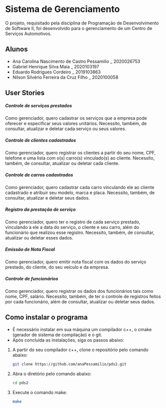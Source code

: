 # Sistema de Gerenciamento
O projeto, requisitado pela disciplina de Programação de Desenvolvimento de Software II, foi desenvolvido para o gerenciamento de um Centro de Serviços Automotivos.

## Alunos
- Ana Carolina Nascimento de Castro Pessamilio _ 2020026753
- Gabriel Henrique Silva Maia _ 2020103197
- Eduardo Rodrigues Cordeiro _ 2019103863
- Nilson Silvério Ferreira da Cruz Filho _ 2020100058

## User Stories
##### Controle de serviços prestados
Como gerenciador, quero cadastrar os serviços que a empresa pode oferecer e especificar seus valores unitários. Necessito, também, de consultar, atualizar e deletar cada serviço ou seus valores.

##### Controle de clientes cadastrados
Como gerenciador, quero registrar os clientes a partir do seu nome, CPF, telefone e uma lista com o(s) carro(s) vinculado(s) ao cliente. Necessito, também, de consultar, atualizar ou deletar cada cliente.

##### Controle de carros cadastrados
Como gerenciador, quero cadastrar cada carro vinculando ele ao cliente cadastrado e atribuir seu modelo, marca e placa. Necessito, também, de consultar, atualizar e deletar seus dados. 

##### Registro da prestação de serviço
Como gerenciador, quero ter o registro de cada serviço prestado, vinculando a ele a data do serviço, o cliente e seu carro, além do funcionário que realizou esse registro. Necessito, também, de consultar, atualizar ou deletar esses dados.

##### Emissão de Nota Fiscal
Como gerenciador, quero emitir nota fiscal com os dados do serviço prestado, do cliente, do seu veículo e da empresa.

##### Controle de funcionários
Como gerenciador, quero registrar os dados dos funcionários tais como nome, CPF, salário. Necessito, também, de ter o controle de registros feitos por cada funcionário, além de consultar, atualizar ou deletar seus dados.

## Como instalar o programa
- É necessário instalar em sua máquina um compilador c++, o cmake (gerador de sistema de compilação) e o git.
- Após concluída as instalações, siga os passos abaixo:

1. A partir do seu compilador c++, clone o repositório pelo comando abaixo:
   ```sh
   git clone https://github.com/anaPessamilio/pds2.git
   ```
2. Abra o diretório pelo comando abaixo:
    ```sh
    cd pds2
    ```
3. Execute o comando make:
    ```sh
    make
    ```
